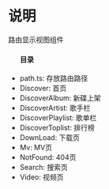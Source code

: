 # 说明
<p>路由显示视图组件</p>
<ul>
    <h4>目录</h4>
    <li>path.ts: 存放路由路径</li>
    <li>Discover: 首页</li>
    <li>DiscoverAlbum: 新碟上架</li>
    <li>DiscoverArtist: 歌手栏</li>
    <li>DiscoverPlaylist: 歌单栏</li>
    <li>DiscoverToplist: 排行榜</li>
    <li>DownLoad: 下载页</li>
    <li>Mv: MV页</li>
    <li>NotFound: 404页</li>
    <li>Search: 搜索页</li>
    <li>Video: 视频页</li>
</ul>
